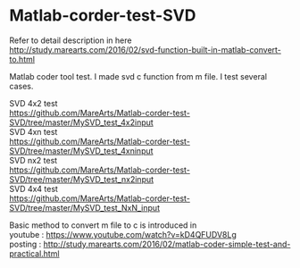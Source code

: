 # Matlab-corder-test-SVD

Refer to detail description in here<br>
http://study.marearts.com/2016/02/svd-function-built-in-matlab-convert-to.html

Matlab coder tool test.
I made svd c function from m file.
I test several cases.

SVD 4x2 test<br>
https://github.com/MareArts/Matlab-corder-test-SVD/tree/master/MySVD_test_4x2input<br>
SVD 4xn test<br>
https://github.com/MareArts/Matlab-corder-test-SVD/tree/master/MySVD_test_4xninput<br>
SVD nx2 test<br>
https://github.com/MareArts/Matlab-corder-test-SVD/tree/master/MySVD_test_nx2input<br>
SVD 4x4 test<br>
https://github.com/MareArts/Matlab-corder-test-SVD/tree/master/MySVD_test_NxN_input<br>


Basic method to convert m file to c is introduced in <br>
youtube : https://www.youtube.com/watch?v=kD4QFUDV8Lg <br>
posting : http://study.marearts.com/2016/02/matlab-coder-simple-test-and-practical.html

